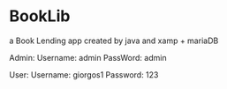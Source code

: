 # BookLib
a Book Lending app created by java and xamp + mariaDB

Admin:  Username: admin
        PassWord: admin
        
User:   Username: giorgos1
        Password: 123
        
